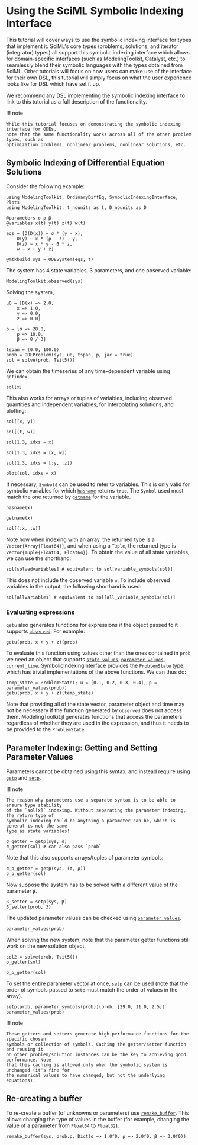 # Using the SciML Symbolic Indexing Interface

This tutorial will cover ways to use the symbolic indexing interface for types that
implement it. SciML's core types (problems, solutions, and iterator (integrator) types)
all support this symbolic indexing interface which allows for domain-specific interfaces
(such as ModelingToolkit, Catalyst, etc.) to seamlessly blend their symbolic languages with
the types obtained from SciML. Other tutorials will focus on how users can make use of the
interface for their own DSL, this tutorial will simply focus on what the user experience
looks like for DSL which have set it up.

We recommend any DSL implementing the symbolic indexing interface to link to this tutorial
as a full description of the functionality.

!!! note
    
    While this tutorial focuses on demonstrating the symbolic indexing interface for ODEs,
    note that the same functionality works across all of the other problem types, such as
    optimization problems, nonlinear problems, nonlinear solutions, etc.

## Symbolic Indexing of Differential Equation Solutions

Consider the following example:

```@example Usage
using ModelingToolkit, OrdinaryDiffEq, SymbolicIndexingInterface, Plots
using ModelingToolkit: t_nounits as t, D_nounits as D

@parameters σ ρ β
@variables x(t) y(t) z(t) w(t)

eqs = [D(D(x)) ~ σ * (y - x),
    D(y) ~ x * (ρ - z) - y,
    D(z) ~ x * y - β * z,
    w ~ x + y + z]

@mtkbuild sys = ODESystem(eqs, t)
```

The system has 4 state variables, 3 parameters, and one observed variable:

```@example Usage
ModelingToolkit.observed(sys)
```

Solving the system,

```@example Usage
u0 = [D(x) => 2.0,
    x => 1.0,
    y => 0.0,
    z => 0.0]

p = [σ => 28.0,
    ρ => 10.0,
    β => 8 / 3]

tspan = (0.0, 100.0)
prob = ODEProblem(sys, u0, tspan, p, jac = true)
sol = solve(prob, Tsit5())
```

We can obtain the timeseries of any time-dependent variable using `getindex`

```@example Usage
sol[x]
```

This also works for arrays or tuples of variables, including observed quantities and
independent variables, for interpolating solutions, and plotting:

```@example Usage
sol[[x, y]]
```

```@example Usage
sol[(t, w)]
```

```@example Usage
sol(1.3, idxs = x)
```

```@example Usage
sol(1.3, idxs = [x, w])
```

```@example Usage
sol(1.3, idxs = [:y, :z])
```

```@example Usage
plot(sol, idxs = x)
```

If necessary, `Symbol`s can be used to refer to variables. This is only valid for
symbolic variables for which [`hasname`](@ref) returns `true`. The `Symbol` used must
match the one returned by [`getname`](@ref) for the variable.

```@example Usage
hasname(x)
```

```@example Usage
getname(x)
```

```@example Usage
sol[(:x, :w)]
```

Note how when indexing with an array, the returned type is a `Vector{Array{Float64}}`,
and when using a `Tuple`, the returned type is `Vector{Tuple{Float64, Float64}}`.
To obtain the value of all state variables, we can use the shorthand:

```@example Usage
sol[solvedvariables] # equivalent to sol[variable_symbols(sol)]
```

This does not include the observed variable `w`. To include observed variables in the
output, the following shorthand is used:

```@example Usage
sol[allvariables] # equivalent to sol[all_variable_symbols(sol)]
```

### Evaluating expressions

`getu` also generates functions for expressions if the object passed to it supports
[`observed`](@ref). For example:

```@example Usage
getu(prob, x + y + z)(prob)
```

To evaluate this function using values other than the ones contained in `prob`, we need
an object that supports [`state_values`](@ref), [`parameter_values`](@ref),
[`current_time`](@ref). SymbolicIndexingInterface provides the [`ProblemState`](@ref) type,
which has trivial implementations of the above functions. We can thus do:

```@example Usage
temp_state = ProblemState(; u = [0.1, 0.2, 0.3, 0.4], p = parameter_values(prob))
getu(prob, x + y + z)(temp_state)
```

Note that providing all of the state vector, parameter object and time may not be
necessary if the function generated by `observed` does not access them. ModelingToolkit.jl
generates functions that access the parameters regardless of whether they are used in the
expression, and thus it needs to be provided to the `ProblemState`.

## Parameter Indexing: Getting and Setting Parameter Values

Parameters cannot be obtained using this syntax, and instead require using [`getp`](@ref) and [`setp`](@ref).

!!! note
    
    The reason why parameters use a separate syntax is to be able to ensure type stability
    of the `sol[x]` indexing. Without separating the parameter indexing, the return type of
    symbolic indexing could be anything a parameter can be, which is general is not the same
    type as state variables!

```@example Usage
σ_getter = getp(sys, σ)
σ_getter(sol) # can also pass `prob`
```

Note that this also supports arrays/tuples of parameter symbols:

```@example Usage
σ_ρ_getter = getp(sys, (σ, ρ))
σ_ρ_getter(sol)
```

Now suppose the system has to be solved with a different value of the parameter `β`.

```@example Usage
β_setter = setp(sys, β)
β_setter(prob, 3)
```

The updated parameter values can be checked using [`parameter_values`](@ref).

```@example Usage
parameter_values(prob)
```

When solving the new system, note that the parameter getter functions still work on the new
solution object.

```@example Usage
sol2 = solve(prob, Tsit5())
σ_getter(sol)
```

```@example Usage
σ_ρ_getter(sol)
```

To set the entire parameter vector at once, [`setp`](@ref) can be used
(note that the order of symbols passed to `setp` must match the order of values in the array).

```@example Usage
setp(prob, parameter_symbols(prob))(prob, [29.0, 11.0, 2.5])
parameter_values(prob)
```

!!! note
    
    These getters and setters generate high-performance functions for the specific chosen
    symbols or collection of symbols. Caching the getter/setter function and reusing it
    on other problem/solution instances can be the key to achieving good performance. Note
    that this caching is allowed only when the symbolic system is unchanged (it's fine for
    the numerical values to have changed, but not the underlying equations).

## Re-creating a buffer

To re-create a buffer (of unknowns or parameters) use [`remake_buffer`](@ref). This allows
changing the type of values in the buffer (for example, changing the value of a parameter
from `Float64` to `Float32`).

```@example Usage
remake_buffer(sys, prob.p, Dict(σ => 1.0f0, ρ => 2.0f0, β => 3.0f0))
```
